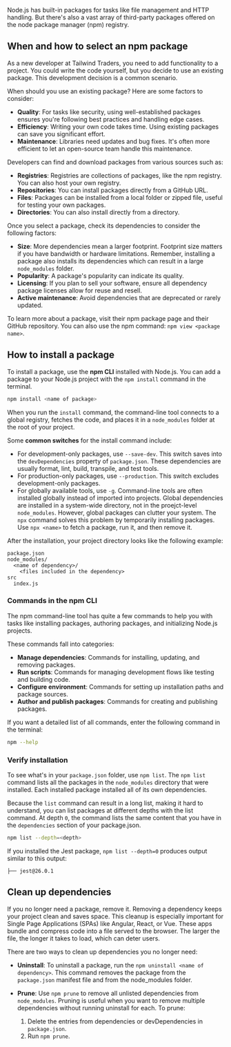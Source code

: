 Node.js has built-in packages for tasks like file management and HTTP handling. But there's also a vast array of third-party packages offered on the node package manager (npm) registry.

## When and how to select an npm package

As a new developer at Tailwind Traders, you need to add functionality to a project. You could write the code yourself, but you decide to use an existing package. This development decision is a common scenario. 

When should you use an existing package? Here are some factors to consider:

- **Quality**: For tasks like security, using well-established packages ensures you're following best practices and handling edge cases.
- **Efficiency**: Writing your own code takes time. Using existing packages can save you significant effort.
- **Maintenance**: Libraries need updates and bug fixes. It's often more efficient to let an open-source team handle this maintenance.

Developers can find and download packages from various sources such as:

- **Registries**: Registries are collections of packages, like the npm registry. You can also host your own registry.
- **Repositories**: You can install packages directly from a GitHub URL.
- **Files**: Packages can be installed from a local folder or zipped file, useful for testing your own packages.
- **Directories**: You can also install directly from a directory.

Once you select a package, check its dependencies to consider the following factors:

- **Size**: More dependencies mean a larger footprint. Footprint size matters if you have bandwidth or hardware limitations. Remember, installing a package also installs its dependencies which can result in a large `node_modules` folder.
- **Popularity**: A package's popularity can indicate its quality. 
- **Licensing**: If you plan to sell your software, ensure all dependency package licenses allow for reuse and resell.
- **Active maintenance**: Avoid dependencies that are deprecated or rarely updated.

To learn more about a package, visit their npm package page and their GitHub repository. You can also use the npm command: `npm view <package name>`.

## How to install a package

To install a package, use the **npm CLI** installed with Node.js. You can add a package to your Node.js project with the `npm install` command in the terminal.

```bash
npm install <name of package>
```

When you run the `install` command, the command-line tool connects to a global registry, fetches the code, and places it in a `node_modules` folder at the root of your project. 

Some **common switches** for the install command include:

- For development-only packages, use `--save-dev`. This switch saves into the `devDependencies` property of `package.json`. These dependencies are usually format, lint, build, transpile, and test tools.
- For production-only packages, use `--production`. This switch excludes development-only packages.
- For globally available tools, use `-g`. Command-line tools are often installed globally instead of imported into projects. Global dependencies are installed in a system-wide directory, not in the proejct-level `node_modules`. However, global packages can clutter your system. The `npx` command solves this problem by temporarily installing packages. Use `npx <name>` to fetch a package, run it, and then remove it.

After the installation, your project directory looks like the following example:

```output
package.json
node_modules/
  <name of dependency>/
    <files included in the dependency>
src
  index.js
```

### Commands in the npm CLI

The npm command-line tool has quite a few commands to help you with tasks like installing packages, authoring packages, and initializing Node.js projects.

These commands fall into categories:

- **Manage dependencies**: Commands for installing, updating, and removing packages.
- **Run scripts**: Commands for managing development flows like testing and building code.
- **Configure environment**: Commands for setting up installation paths and package sources.
- **Author and publish packages**: Commands for creating and publishing packages.

If you want a detailed list of all commands, enter the following command in the terminal:

```bash
npm --help
```

### Verify installation

To see what's in your `package.json` folder, use `npm list`. The `npm list` command lists all the packages in the `node_modules` directory that were installed. Each installed package installed all of its own dependencies.

Because the `list` command can result in a long list, making it hard to understand, you can list packages at different depths with the list command. At depth `0`, the command lists the same content that you have in the `dependencies` section of your package.json.

```bash
npm list --depth=<depth>
```

If you installed the Jest package, `npm list --depth=0` produces output similar to this output:

```output
├── jest@26.0.1
```

## Clean up dependencies

If you no longer need a package, remove it. Removing a dependency keeps your project clean and saves space. This cleanup is especially important for Single Page Applications (SPAs) like Angular, React, or Vue. These apps bundle and compress code into a file served to the browser. The larger the file, the longer it takes to load, which can deter users.

There are two ways to clean up dependencies you no longer need:

- **Uninstall**: To uninstall a package, run the `npm uninstall <name of dependency>`. This command removes the package from the `package.json` manifest file and from the node_modules folder.
- **Prune**: Use `npm prune` to remove all unlisted dependencies from `node_modules`. Pruning is useful when you want to remove multiple dependencies without running uninstall for each. To prune:

    1. Delete the entries from dependencies or devDependencies in `package.json`.
    1. Run `npm prune`.
